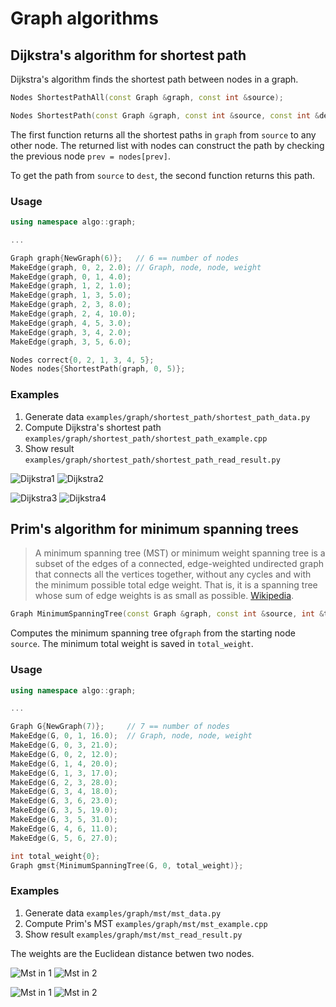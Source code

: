 Graph algorithms
========

## Dijkstra's algorithm for shortest path

Dijkstra's algorithm finds the shortest path between nodes in a graph. 

```cpp
Nodes ShortestPathAll(const Graph &graph, const int &source);

Nodes ShortestPath(const Graph &graph, const int &source, const int &dest);
```

The first function returns all the shortest paths in `graph` from `source` to any other node. The returned list with nodes 
can construct the path by checking the previous node `prev = nodes[prev]`.

To get the path from `source` to `dest`, the second function returns this path.

### Usage

```cpp
using namespace algo::graph;  

...

Graph graph{NewGraph(6)};   // 6 == number of nodes
MakeEdge(graph, 0, 2, 2.0); // Graph, node, node, weight
MakeEdge(graph, 0, 1, 4.0);
MakeEdge(graph, 1, 2, 1.0);
MakeEdge(graph, 1, 3, 5.0);
MakeEdge(graph, 2, 3, 8.0);
MakeEdge(graph, 2, 4, 10.0);
MakeEdge(graph, 4, 5, 3.0);
MakeEdge(graph, 3, 4, 2.0);
MakeEdge(graph, 3, 5, 6.0);

Nodes correct{0, 2, 1, 3, 4, 5};
Nodes nodes{ShortestPath(graph, 0, 5)};
```

### Examples

1. Generate data `examples/graph/shortest_path/shortest_path_data.py`
2. Compute Dijkstra's shortest path `examples/graph/shortest_path/shortest_path_example.cpp`
3. Show result `examples/graph/shortest_path/shortest_path_read_result.py`

![Dijkstra1](images/dijkstra1.png) ![Dijkstra2](images/dijkstra2.png)

![Dijkstra3](images/dijkstra3.png) ![Dijkstra4](images/dijkstra4.png)  

## Prim's algorithm for minimum spanning trees

> A minimum spanning tree (MST) or minimum weight spanning tree is a subset of the edges of a connected, edge-weighted 
>undirected graph that connects all the vertices together, without any cycles and with the minimum possible total edge 
>weight. That is, it is a spanning tree whose sum of edge weights is as small as possible. 
> [Wikipedia](https://en.wikipedia.org/wiki/Minimum_spanning_tree).

```cpp
Graph MinimumSpanningTree(const Graph &graph, const int &source, int &total_weight);
```
Computes the minimum spanning tree of`graph` from the starting node `source`. The minimum total weight is saved in `total_weight`.

### Usage

```cpp
using namespace algo::graph;

...

Graph G{NewGraph(7)};     // 7 == number of nodes
MakeEdge(G, 0, 1, 16.0);  // Graph, node, node, weight
MakeEdge(G, 0, 3, 21.0);
MakeEdge(G, 0, 2, 12.0);
MakeEdge(G, 1, 4, 20.0);
MakeEdge(G, 1, 3, 17.0);
MakeEdge(G, 2, 3, 28.0);
MakeEdge(G, 3, 4, 18.0);
MakeEdge(G, 3, 6, 23.0);
MakeEdge(G, 3, 5, 19.0);
MakeEdge(G, 3, 5, 31.0);
MakeEdge(G, 4, 6, 11.0);
MakeEdge(G, 5, 6, 27.0);

int total_weight{0};
Graph gmst{MinimumSpanningTree(G, 0, total_weight)};
```

### Examples

1. Generate data `examples/graph/mst/mst_data.py`
2. Compute Prim's MST `examples/graph/mst/mst_example.cpp`
3. Show result `examples/graph/mst/mst_read_result.py`

The weights are the Euclidean distance betwen two nodes.

![Mst in 1](images/mst_in1.png) ![Mst in 2](images/mst_out1.png)

![Mst in 1](images/mst_in2.png) ![Mst in 2](images/mst_out2.png)

